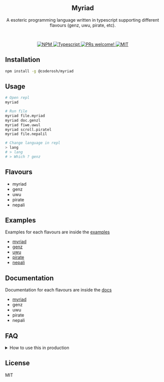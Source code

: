 <h2 align="center">Myriad</h2>
<p align="center">A esoteric programming language written in typescript supporting different flavours (genz, uwu, pirate, etc).</p>

<br />
<p align="center">
  <a href="https://www.npmjs.com/package/@coderosh/myriad">
    <img alt="NPM" src="https://img.shields.io/npm/v/@coderosh/myriad" />
  </a>
  <a href="https://github.com/coderosh/myriad">
    <img src="https://img.shields.io/badge/types-typescript-blue.svg" alt="Typescript" />
  </a>
  <a href="https://github.com/coderosh/myriad">
    <img src="https://img.shields.io/badge/PRs-welcome-brightgreen.svg" alt="PRs welcome!" />
  </a>
  <a href="https://github.com/coderosh/myriad">
    <img alt="MIT" src="https://img.shields.io/badge/license-MIT-blue.svg" />
  </a>
</p>

## Installation

```sh
npm install -g @coderosh/myriad
```

## Usage

```sh
# Open repl
myriad

# Run file
myriad file.myriad
myriad doc.genzl
myriad fiwe.uwul
myriad scroll.piratel
myriad file.nepalil

# Change language in repl
> lang
# > lang
# > Which ? genz
```

## Flavours

- myriad
- genz
- uwu
- pirate
- nepali

## Examples

Examples for each flavours are inside the [examples](./examples)

- [myriad](./examples/myriad)
- [genz](./examples/genz)
- [uwu](./examples/uwu)
- [pirate](./examples/pirate)
- [nepali](./examples/nepali)

## Documentation

Documentation for each flavours are inside the [docs](./dcs)

- [myriad](./docs/myriad.md)
- genz
- uwu
- pirate
- nepali

## FAQ

<details>
  <summary>How to use this in production</summary>
  
  <a href="https://www.youtube.com/watch?v=dQw4w9WgXcQ">This video</a>
  shows the step by step process 
</details>

## License

MIT

